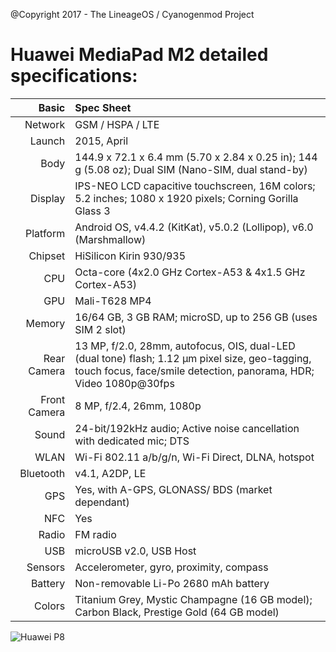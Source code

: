 @Copyright 2017 - The LineageOS / Cyanogenmod Project

Huawei MediaPad M2 detailed specifications:
======================================

Basic         |Spec Sheet
-------------:|:------------------------------------------------------------------------------------------------------------------------
Network	      | GSM / HSPA / LTE
Launch	      |2015, April
Body	      |144.9 x 72.1 x 6.4 mm (5.70 x 2.84 x 0.25 in); 144 g (5.08 oz); Dual SIM (Nano-SIM, dual stand-by)
Display	      |IPS-NEO LCD capacitive touchscreen, 16M colors; 5.2 inches; 1080 x 1920 pixels; Corning Gorilla Glass 3
Platform      |Android OS, v4.4.2 (KitKat), v5.0.2 (Lollipop), v6.0 (Marshmallow)
Chipset	      |HiSilicon Kirin 930/935
CPU	      |Octa-core (4x2.0 GHz Cortex-A53 & 4x1.5 GHz Cortex-A53)
GPU	      |Mali-T628 MP4
Memory	      |16/64 GB, 3 GB RAM; microSD, up to 256 GB (uses SIM 2 slot)
Rear Camera   |13 MP, f/2.0, 28mm, autofocus, OIS, dual-LED (dual tone) flash; 1.12 µm pixel size, geo-tagging, touch focus, face/smile detection, panorama, HDR; Video	1080p@30fps
Front Camera  |8 MP, f/2.4, 26mm, 1080p
Sound	      |24-bit/192kHz audio; Active noise cancellation with dedicated mic; DTS
WLAN	      |Wi-Fi 802.11 a/b/g/n, Wi-Fi Direct, DLNA, hotspot
Bluetooth     |v4.1, A2DP, LE
GPS	      |Yes, with A-GPS, GLONASS/ BDS (market dependant)
NFC	      |Yes
Radio	      |FM radio
USB	      |microUSB v2.0, USB Host
Sensors	      |Accelerometer, gyro, proximity, compass
Battery	      |Non-removable Li-Po 2680 mAh battery
Colors 	      |Titanium Grey, Mystic Champagne (16 GB model); Carbon Black, Prestige Gold (64 GB model)


![Huawei P8](http://cdn2.gsmarena.com/vv/pics/huawei/huawei-p8-0.jpg "P8")
